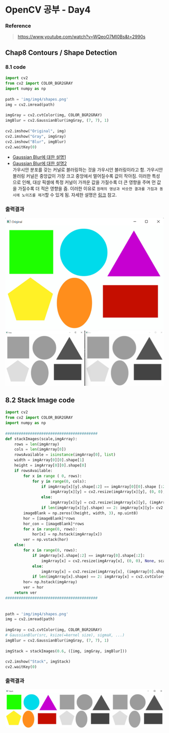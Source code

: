 # OpenCV 공부 - Day4
### Reference
> https://www.youtube.com/watch?v=WQeoO7MI0Bs&t=2990s

## Chap8 Contours / Shape Detection

### 8.1 code
```python
import cv2
from cv2 import COLOR_BGR2GRAY
import numpy as np

path = 'img/img4/shapes.png'
img = cv2.imread(path)

imgGray = cv2.cvtColor(img, COLOR_BGR2GRAY)
imgBlur = cv2.GaussianBlur(imgGray, (7, 7), 1)

cv2.imshow("Original", img)
cv2.imshow("Gray", imgGray)
cv2.imshow("Blur", imgBlur)
cv2.waitKey(0)
```
- [Gaussian Blur에 대한 설명1](https://en.wikipedia.org/wiki/Gaussian_blur#:~:text=Gaussian%20blur,-From%20Wikipedia%2C%20the)
- [Gaussian Blur에 대한 설명2](https://bkshin.tistory.com/entry/OpenCV-17-%ED%95%84%ED%84%B0Filter%EC%99%80-%EC%BB%A8%EB%B3%BC%EB%A3%A8%EC%85%98Convolution-%EC%97%B0%EC%82%B0-%ED%8F%89%EA%B7%A0-%EB%B8%94%EB%9F%AC%EB%A7%81-%EA%B0%80%EC%9A%B0%EC%8B%9C%EC%95%88-%EB%B8%94%EB%9F%AC%EB%A7%81-%EB%AF%B8%EB%94%94%EC%96%B8-%EB%B8%94%EB%9F%AC%EB%A7%81-%EB%B0%94%EC%9D%B4%EB%A0%88%ED%84%B0%EB%9F%B4-%ED%95%84%ED%84%B0#:~:text=%EA%B0%80%EC%9A%B0%EC%8B%9C%EC%95%88%20%EB%B8%94%EB%9F%AC%EB%A7%81(Gaussian%20Blurring))  
가우시안 분포를 갖는 커널로 블러링하는 것을 가우시안 블러링이라고 함. 가우시안 블러링 커널은 중앙값이 가장 크고 중앙에서 멀어질수록 값이 작아짐. 이러한 특성으로 인해, 대상 픽셀에 특정 커널이 가까운 값을 가질수록 더 큰 영향을 주며 먼 값을 가질수록 더 적은 영향을 줌. 이러한 이유로 `원래의 영상과 비슷한 결과를 가짐과 동시에 노이즈를 제거`할 수 있게 됨. 자세한 설명은 [링크](https://bkshin.tistory.com/entry/OpenCV-17-%ED%95%84%ED%84%B0Filter%EC%99%80-%EC%BB%A8%EB%B3%BC%EB%A3%A8%EC%85%98Convolution-%EC%97%B0%EC%82%B0-%ED%8F%89%EA%B7%A0-%EB%B8%94%EB%9F%AC%EB%A7%81-%EA%B0%80%EC%9A%B0%EC%8B%9C%EC%95%88-%EB%B8%94%EB%9F%AC%EB%A7%81-%EB%AF%B8%EB%94%94%EC%96%B8-%EB%B8%94%EB%9F%AC%EB%A7%81-%EB%B0%94%EC%9D%B4%EB%A0%88%ED%84%B0%EB%9F%B4-%ED%95%84%ED%84%B0#:~:text=%EA%B0%80%EC%9A%B0%EC%8B%9C%EC%95%88%20%EB%B8%94%EB%9F%AC%EB%A7%81(Gaussian%20Blurring)) 참고.


### 출력결과
<img src="../Day4/Chap8_1.png">
<img src="../Day4/Chap8_2.png">

<br>

## 8.2 Stack Image code
```python
import cv2
from cv2 import COLOR_BGR2GRAY
import numpy as np

#########################################
def stackImages(scale,imgArray):
    rows = len(imgArray)
    cols = len(imgArray[0])
    rowsAvailable = isinstance(imgArray[0], list)
    width = imgArray[0][0].shape[1]
    height = imgArray[0][0].shape[0]
    if rowsAvailable:
        for x in range ( 0, rows):
            for y in range(0, cols):
                if imgArray[x][y].shape[:2] == imgArray[0][0].shape [:2]:
                    imgArray[x][y] = cv2.resize(imgArray[x][y], (0, 0), None, scale, scale)
                else:
                    imgArray[x][y] = cv2.resize(imgArray[x][y], (imgArray[0][0].shape[1], imgArray[0][0].shape[0]), None, scale, scale)
                if len(imgArray[x][y].shape) == 2: imgArray[x][y]= cv2.cvtColor( imgArray[x][y], cv2.COLOR_GRAY2BGR)
        imageBlank = np.zeros((height, width, 3), np.uint8)
        hor = [imageBlank]*rows
        hor_con = [imageBlank]*rows
        for x in range(0, rows):
            hor[x] = np.hstack(imgArray[x])
        ver = np.vstack(hor)
    else:
        for x in range(0, rows):
            if imgArray[x].shape[:2] == imgArray[0].shape[:2]:
                imgArray[x] = cv2.resize(imgArray[x], (0, 0), None, scale, scale)
            else:
                imgArray[x] = cv2.resize(imgArray[x], (imgArray[0].shape[1], imgArray[0].shape[0]), None,scale, scale)
            if len(imgArray[x].shape) == 2: imgArray[x] = cv2.cvtColor(imgArray[x], cv2.COLOR_GRAY2BGR)
        hor= np.hstack(imgArray)
        ver = hor
    return ver
#########################################


path = 'img/img4/shapes.png'
img = cv2.imread(path)

imgGray = cv2.cvtColor(img, COLOR_BGR2GRAY)
# GaussianBlur(src, ksize(=kernel size), sigmaX, ...)
imgBlur = cv2.GaussianBlur(imgGray, (7, 7), 1)

imgStack = stackImages(0.6, ([img, imgGray, imgBlur]))

cv2.imshow("Stack", imgStack)
cv2.waitKey(0)
```

### 출력결과
<img src="../img/img4/../../Day4/Chap8_3.png">